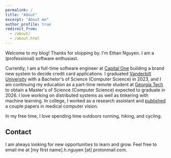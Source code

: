 ```yaml
---
permalink: /
title: "About"
excerpt: "About me"
author_profile: true
redirect_from: 
  - /about/
  - /about.html
---
```


Welcome to my blog! Thanks for stopping by. I'm Ethan Nguyen. I am a (professional) software enthusiast.

Currently, I am a full-time software engineer at [Capital One](https://en.wikipedia.org/wiki/Capital_One) building a brand new system to decide credit card applications. I graduated [Vanderbilt University](https://en.wikipedia.org/wiki/Vanderbilt_University) with a Bachelor's of Science (Computer Science) in 2023, and I am continuing my education as a part-time remote student at [Georgia Tech](https://en.wikipedia.org/wiki/Georgia_Tech) to obtain a Master's of Science (Computer Science) expected to graduate in 2026. I love working on distributed systems as well as tinkering with machine learning. In college, I worked as a research assistant and [published](https://ethanhn.com/publications/) a couple papers in medical computer vision. 

In my free time, I love spending time outdoors running, hiking, and cycling. 

## Contact
I am always looking for new opportunities to learn and grow. Feel free to email me at [my first name].h.nguyen [at] protonmail.com.